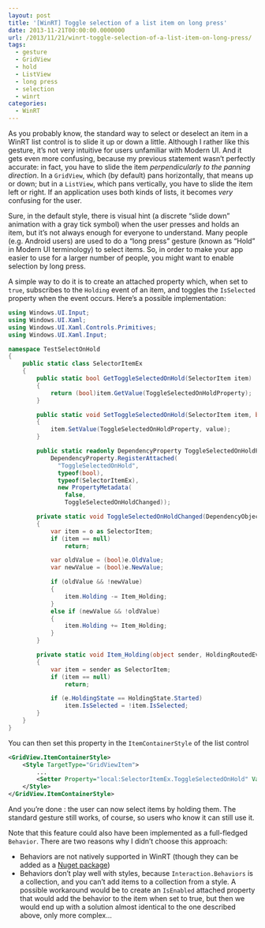 ```yaml
---
layout: post
title: '[WinRT] Toggle selection of a list item on long press'
date: 2013-11-21T00:00:00.0000000
url: /2013/11/21/winrt-toggle-selection-of-a-list-item-on-long-press/
tags:
  - gesture
  - GridView
  - hold
  - ListView
  - long press
  - selection
  - winrt
categories:
  - WinRT
---
```



As you probably know, the standard way to select or deselect an item in a WinRT list control is to slide it up or down a little. Although I rather like this gesture, it’s not very intuitive for users unfamiliar with Modern UI. And it gets even more confusing, because my previous statement wasn’t perfectly accurate: in fact, you have to slide the item *perpendicularly to the panning direction*. In a `GridView`, which (by default) pans horizontally, that means up or down; but in a `ListView`, which pans vertically, you have to slide the item left or right. If an application uses both kinds of lists, it becomes *very* confusing for the user.

Sure, in the default style, there is visual hint (a discrete “slide down” animation with a gray tick symbol) when the user presses and holds an item, but it’s not always enough for everyone to understand. Many people (e.g. Android users) are used to do a “long press” gesture (known as “Hold” in Modern UI terminology) to select items. So, in order to make your app easier to use for a larger number of people, you might want to enable selection by long press.

A simple way to do it is to create an attached property which, when set to `true`, subscribes to the `Holding` event of an item, and toggles the `IsSelected` property when the event occurs. Here’s a possible implementation:

```csharp
using Windows.UI.Input;
using Windows.UI.Xaml;
using Windows.UI.Xaml.Controls.Primitives;
using Windows.UI.Xaml.Input;

namespace TestSelectOnHold
{
    public static class SelectorItemEx
    {
        public static bool GetToggleSelectedOnHold(SelectorItem item)
        {
            return (bool)item.GetValue(ToggleSelectedOnHoldProperty);
        }

        public static void SetToggleSelectedOnHold(SelectorItem item, bool value)
        {
            item.SetValue(ToggleSelectedOnHoldProperty, value);
        }

        public static readonly DependencyProperty ToggleSelectedOnHoldProperty =
            DependencyProperty.RegisterAttached(
              "ToggleSelectedOnHold",
              typeof(bool),
              typeof(SelectorItemEx),
              new PropertyMetadata(
                false,
                ToggleSelectedOnHoldChanged));

        private static void ToggleSelectedOnHoldChanged(DependencyObject o, DependencyPropertyChangedEventArgs e)
        {
            var item = o as SelectorItem;
            if (item == null)
                return;

            var oldValue = (bool)e.OldValue;
            var newValue = (bool)e.NewValue;

            if (oldValue && !newValue)
            {
                item.Holding -= Item_Holding;
            }
            else if (newValue && !oldValue)
            {
                item.Holding += Item_Holding;
            }
        }

        private static void Item_Holding(object sender, HoldingRoutedEventArgs e)
        {
            var item = sender as SelectorItem;
            if (item == null)
                return;

            if (e.HoldingState == HoldingState.Started)
                item.IsSelected = !item.IsSelected;
        }
    }
}
```

You can then set this property in the `ItemContainerStyle` of the list control

```xml
<GridView.ItemContainerStyle>
    <Style TargetType="GridViewItem">
        ...
        <Setter Property="local:SelectorItemEx.ToggleSelectedOnHold" Value="False" />
    </Style>
</GridView.ItemContainerStyle>
```

And you’re done : the user can now select items by holding them. The standard gesture still works, of course, so users who know it can still use it.

Note that this feature could also have been implemented as a full-fledged `Behavior`. There are two reasons why I didn’t choose this approach:

- Behaviors are not natively supported in WinRT (though they can be added as a [Nuget package](http://www.nuget.org/packages/Windows.UI.Interactivity/))
- Behaviors don’t play well with styles, because `Interaction.Behaviors` is a collection, and you can’t add items to a collection from a style. A possible workaround would be to create an `IsEnabled` attached property that would add the behavior to the item when set to true, but then we would end up with a solution almost identical to the one described above, only more complex…
